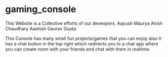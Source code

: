 # gaming_console
This Website is a Collective efforts of our deveopers:
  Aayush Maurya
  Anish Chaudhary
  Aashish 
  Gaurav Gupta

This Console has many small fun projects/games that you can enjoy also it has a chat button in the top right 
which redirects you to a chat app where you can create room with your friends and chat with them in realtime.

